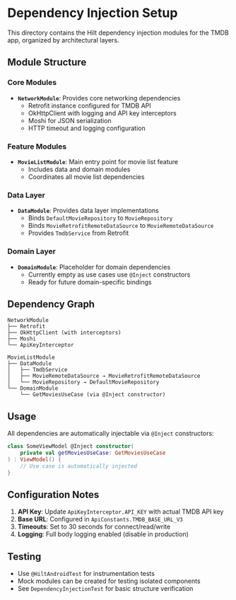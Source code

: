 # Dependency Injection Setup

This directory contains the Hilt dependency injection modules for the TMDB app, organized by
architectural layers.

## Module Structure

### Core Modules

- **`NetworkModule`**: Provides core networking dependencies
	- Retrofit instance configured for TMDB API
	- OkHttpClient with logging and API key interceptors
	- Moshi for JSON serialization
	- HTTP timeout and logging configuration

### Feature Modules

- **`MovieListModule`**: Main entry point for movie list feature
	- Includes data and domain modules
	- Coordinates all movie list dependencies

### Data Layer

- **`DataModule`**: Provides data layer implementations
	- Binds `DefaultMovieRepository` to `MovieRepository`
	- Binds `MovieRetrofitRemoteDataSource` to `MovieRemoteDataSource`
	- Provides `TmdbService` from Retrofit

### Domain Layer

- **`DomainModule`**: Placeholder for domain dependencies
	- Currently empty as use cases use `@Inject` constructors
	- Ready for future domain-specific bindings

## Dependency Graph

```
NetworkModule
├── Retrofit
├── OkHttpClient (with interceptors)
├── Moshi
└── ApiKeyInterceptor

MovieListModule
├── DataModule
│   ├── TmdbService
│   ├── MovieRemoteDataSource → MovieRetrofitRemoteDataSource
│   └── MovieRepository → DefaultMovieRepository
└── DomainModule
    └── GetMoviesUseCase (via @Inject constructor)
```

## Usage

All dependencies are automatically injectable via `@Inject` constructors:

```kotlin
class SomeViewModel @Inject constructor(
    private val getMoviesUseCase: GetMoviesUseCase
) : ViewModel() {
    // Use case is automatically injected
}
```

## Configuration Notes

1. **API Key**: Update `ApiKeyInterceptor.API_KEY` with actual TMDB API key
2. **Base URL**: Configured in `ApiConstants.TMDB_BASE_URL_V3`
3. **Timeouts**: Set to 30 seconds for connect/read/write
4. **Logging**: Full body logging enabled (disable in production)

## Testing

- Use `@HiltAndroidTest` for instrumentation tests
- Mock modules can be created for testing isolated components
- See `DependencyInjectionTest` for basic structure verification
